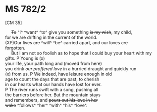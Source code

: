 # MS 782/2

[CM 35]

&nbsp;&nbsp;&nbsp;&nbsp;&nbsp;~~To~~ ^I^ ^want^ ^to^ give you something ~~is my wish~~, my child, \
for we are drifting in the current of the world. \
(XP)Our lives ~~are~~ ^will^ ^be^ carried apart, and our loves ~~are~~ \
forgotten. \
&nbsp;&nbsp;&nbsp;&nbsp;&nbsp;But I am not so foolish as to hope that I 
could buy your heart with my gifts. P Young is (x) \
your life, your path long and (moved from here) \
you drink *our proffered love* in a hurried draught and quickly run \
(x) from us. P We indeed, have leisure enough in old \
age to count the days that are past, to cherish \
in our hearts what our hands have lost for ever. \
P The river runs swift with a song, pushing all \
the barriers before her. But the mountain stays \
and remembers, and ~~pours out his love in her \
wake~~ ^follows^ ^her^ ^with^ ^his^ ^love^.
[^1]: X and P marks, changed position
